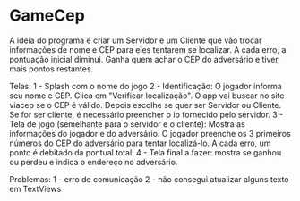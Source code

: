 # GameCep
A ideia do programa é criar um Servidor e um Cliente que vão trocar informações de nome e CEP para eles tentarem se localizar.
A cada erro, a pontuação inicial diminui. Ganha quem achar o CEP do adversário e tiver mais pontos restantes.

Telas:
1 - Splash com o nome do jogo
2 - Identificação: O jogador informa seu nome e CEP. Clica em "Verificar localização". O app vai buscar no site viacep se o 
    CEP é válido. Depois escolhe se quer ser Servidor ou Cliente. Se for ser cliente, é necessário preencher o ip fornecido
    pelo servidor.
3 - Tela de jogo (semelhante para o servidor e o cliente): Mostra as informações do jogador e do adversário. O jogador preenche 
    os 3 primeiros números do CEP do adversário para tentar localizá-lo. A cada erro, um ponto é debitado da pontual total.
4 - Tela final a fazer: mostra se ganhou ou perdeu e indica o endereço no adversário.

Problemas:
1 - erro de comunicação
2 - não consegui atualizar alguns texto em TextViews
